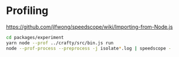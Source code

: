 # Profiling

https://github.com/jlfwong/speedscope/wiki/Importing-from-Node.js

```bash
cd packages/experiment
yarn node --prof ../crafty/src/bin.js run
node --prof-process --preprocess -j isolate*.log | speedscope -
```

